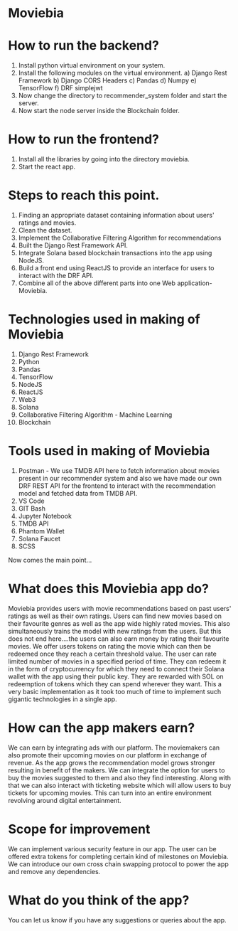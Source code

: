 # Moviebia
# How to run the backend?
1. Install python virtual environment on your system.
2. Install the following modules on the virtual environment.
   a) Django Rest Framework
   b) Django CORS Headers
   c) Pandas
   d) Numpy
   e) TensorFlow
   f) DRF simplejwt
3. Now change the directory to recommender_system folder and start the server.
4. Now start the node server inside the Blockchain folder.

# How to run the frontend?
1. Install all the libraries by going into the directory moviebia.
2. Start the react app.

# Steps to reach this point.
1. Finding an appropriate dataset containing information about users' ratings and movies.
2. Clean the dataset.
3. Implement the Collaborative Filtering Algorithm for recommendations
4. Built the Django Rest Framework API.
5. Integrate Solana based blockchain transactions into the app using NodeJS.
6. Build a front end using ReactJS to provide an interface for users to interact with the DRF API.
7. Combine all of the above different parts into one Web application-Moviebia.

# Technologies used in making of Moviebia
1) Django Rest Framework
2) Python
3) Pandas
4) TensorFlow
5) NodeJS
6) ReactJS
7) Web3 
8) Solana
9) Collaborative Filtering Algorithm - Machine Learning
10) Blockchain

# Tools used in making of Moviebia
1) Postman - We use TMDB API here to fetch information about movies present in our recommender system and also we have made our own DRF REST API for the frontend to interact with the recommendation model and fetched data from TMDB API.
2) VS Code
3) GIT Bash
4) Jupyter Notebook
5) TMDB API
6) Phantom Wallet
7) Solana Faucet
8) SCSS

Now comes the main point...
# What does this Moviebia app do?
Moviebia provides users with movie recommendations based on past users' ratings as well as their own ratings.
Users can find new movies based on their favourite genres as well as the app wide highly rated movies.
This also simultaneously trains the model with new ratings from the users.
But this does not end here....the users can also earn money by rating their favourite movies.
We offer users tokens on rating the movie which can then be redeemed once they reach a certain threshold value.
The user can rate limited number of movies in a specified period of time.
They can redeem it in the form of cryptocurrency for which they need to connect their Solana wallet with the app using their public key.
They are rewarded with SOL on redeemption of tokens which they can spend wherever they want.
This a very basic implementation as it took too much of time to implement such gigantic technologies in a single app.

# How can the app makers earn?
We can earn by integrating ads with our platform. 
The moviemakers can also promote their upcoming movies on our platform in exchange of revenue.
As the app grows the recommendation model grows stronger resulting in benefit of the makers.
We can integrate the option for users to buy the movies suggested to them and also they find interesting.
Along with that we can also interact with ticketing website which will allow users to buy tickets for upcoming movies.
This can turn into an entire environment revolving around digital entertainment.

# Scope for improvement
We can implement various security feature in our app.
The user can be offered extra tokens for completing certain kind of milestones on Moviebia.
We can introduce our own cross chain swapping protocol to power the app and remove any dependencies.


# What do you think of the app?
You can let us know if you have any suggestions or queries about the app.
